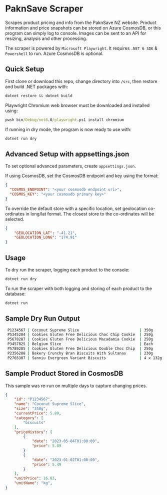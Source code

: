 # PaknSave Scraper

Scrapes product pricing and info from the PaknSave NZ website. Product information and price snapshots can be stored on Azure CosmosDB, or this program can simply log to console. Images can be sent to an API for resizing, analysis and other processing.

The scraper is powered by `Microsoft Playwright`. It requires `.NET 6 SDK` & `Powershell` to run. Azure CosmosDB is optional.

## Quick Setup

First clone or download this repo, change directory into `/src`, then restore and build .NET packages with:

```powershell
dotnet restore && dotnet build
```

Playwright Chromium web browser must be downloaded and installed using:

```cmd
pwsh bin/Debug/net8.0/playwright.ps1 install chromium
```

If running in dry mode, the program is now ready to use with:

```cmd
dotnet run dry
```

## Advanced Setup with appsettings.json

To set optional advanced parameters, create `appsettings.json`.

If using CosmosDB, set the CosmosDB endpoint and key using the format:

```json
{
  "COSMOS_ENDPOINT": "<your cosmosdb endpoint uri>",
  "COSMOS_KEY": "<your cosmosdb primary key>"
}
```

To override the default store with a specific location, set geolocation co-ordinates in long/lat format.
The closest store to the co-ordinates will be selected.

```json
{
    "GEOLOCATION_LAT": "-41.21",
    "GEOLOCATION_LONG": "174.91"
}
```

## Usage

To dry run the scraper, logging each product to the console:

```powershell
dotnet run dry
```

To run the scraper with both logging and storing of each product to the database:

```powershell
dotnet run
```

## Sample Dry Run Output

```cmd
 P1234567 | Coconut Supreme Slice                           | 350g     | $ 5.89 | $16.83 /kg
 P5345284 | Cookies Gluten Free Delicious Choc Chip Cookie  | 250g     | $ 4.89 | $19.56 /kg
 P5678287 | Cookies Gluten Free Delicious Macadamia Cookie  | 250g     | $ 4.89 | $19.56 /kg
 P3457825 | Belgium Slice                                   | Each     | $ 5.89 | 
 P5789285 | Cookies Gluten Free Delicious Double Choc Chip  | 250g     | $ 4.89 | $19.56 /kg
 P2356288 | Bakery Crunchy Bran Biscuits With Sultanas      | 230g     | $ 4.49 | $19.52 /kg
 P2765307 | Sanniu Evergreen Variant Biscuits               | 4 x 132g | $ 6.36 | $12.05 /kg
```

## Sample Product Stored in CosmosDB

This sample was re-run on multiple days to capture changing prices.

```json
{
    "id": "P1234567",
    "name": "Coconut Supreme Slice",
    "size": "350g",
    "currentPrice": 5.89,
    "category": [
        "biscuits"
    ],
    "priceHistory": [
        {
            "date": "2023-05-04T01:00:00",
            "price": 5.89
        }
        {
            "date": "2023-01-02T01:00:00",
            "price": 5.49
        }
    ],
    "unitPrice": 16.83,
    "unitName": "kg",
}
```
